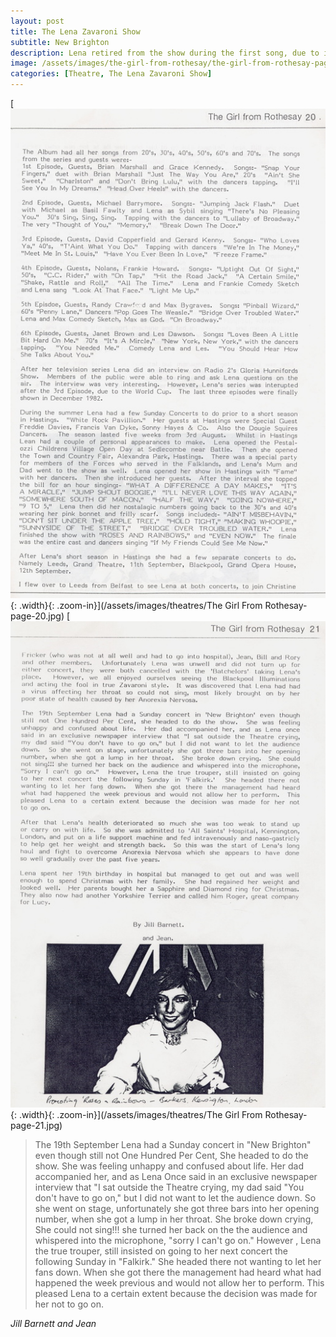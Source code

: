 ```yaml
---
layout: post
title: The Lena Zavaroni Show
subtitle: New Brighton
description: Lena retired from the show during the first song, due to illness, and the rest of the show was cancelled.
image: /assets/images/the-girl-from-rothesay/the-girl-from-rothesay-page-21.jpg
categories: [Theatre, The Lena Zavaroni Show]
---
```


[![](/assets/images/the-girl-from-rothesay/the-girl-from-rothesay-page-20.jpg){: .width}{: .zoom-in}](/assets/images/theatres/The Girl From Rothesay-page-20.jpg)
[![](/assets/images/the-girl-from-rothesay/the-girl-from-rothesay-page-21.jpg){: .width}{: .zoom-in}](/assets/images/theatres/The Girl From Rothesay-page-21.jpg)

> The 19th September Lena had a Sunday concert in "New Brighton" even though still not One Hundred Per Cent, She headed to do the show. She was feeling unhappy and confused about life. Her dad accompanied her, and as Lena Once said in an exclusive newspaper interview that "I sat outside the Theatre crying, my dad said "You don't have to go on," but I did not want to let the audience down. So she went on stage, unfortunately she got three bars into her opening number, when she got a lump in her throat. She broke down crying, She could not sing!!! she turned her back on the the audience and whispered into the microphone,  "sorry I can't go on." However , Lena the true trouper, still insisted on going to her next concert the following Sunday in "Falkirk." She headed there not wanting to let her fans down. When she got there the management had heard what had happened the week previous and would not allow her to perform. This pleased Lena to a certain extent because the decision was made for her not to go on.

<cite>Jill Barnett and Jean</cite>

<style>
.width {width:367.79px; height:auto;}
</style>

